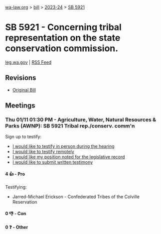 [wa-law.org](/) > [bill](/bill/) > [2023-24](/bill/2023-24/) > [SB 5921](/bill/2023-24/sb/5921/)

# SB 5921 - Concerning tribal representation on the state conservation commission.
[leg.wa.gov](https://app.leg.wa.gov/billsummary?BillNumber=5921&Year=2023&Initiative=false) | [RSS Feed](./rss.xml)

## Revisions
* [Original Bill](1/)

## Meetings
### Thu 01/11 01:30 PM - Agriculture, Water, Natural Resources & Parks (AWNP): SB 5921 Tribal rep./conserv. comm'n
Sign up to testify:
* [I would like to testify in person during the hearing](https://app.leg.wa.gov/csi/Testifier/Add?chamber=House&mId=31534&aId=156012&caId=22771&tId=1)
* [I would like to testify remotely](https://app.leg.wa.gov/csi/Testifier/Add?chamber=House&mId=31534&aId=156012&caId=22771&tId=2)
* [I would like my position noted for the legislative record](https://app.leg.wa.gov/csi/Testifier/Add?chamber=House&mId=31534&aId=156012&caId=22771&tId=3)
* [I would like to submit written testimony](https://app.leg.wa.gov/csi/Testifier/Add?chamber=House&mId=31534&aId=156012&caId=22771&tId=4)

#### 4 👍 - Pro
Testifying:
* Jarred-Michael Erickson - Confederated Tribes of the Colville Reservation

#### 0 👎 - Con

#### 0 ❓ - Other
